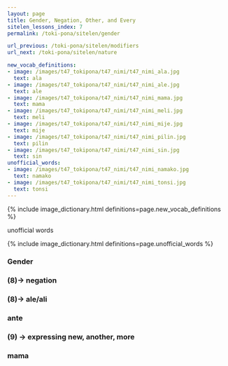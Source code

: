 ```yaml
---
layout: page
title: Gender, Negation, Other, and Every
sitelen_lessons_index: 7
permalink: /toki-pona/sitelen/gender

url_previous: /toki-pona/sitelen/modifiers
url_next: /toki-pona/sitelen/nature

new_vocab_definitions:
- image: /images/t47_tokipona/t47_nimi/t47_nimi_ala.jpg
  text: ala
- image: /images/t47_tokipona/t47_nimi/t47_nimi_ale.jpg
  text: ale
- image: /images/t47_tokipona/t47_nimi/t47_nimi_mama.jpg
  text: mama
- image: /images/t47_tokipona/t47_nimi/t47_nimi_meli.jpg
  text: meli
- image: /images/t47_tokipona/t47_nimi/t47_nimi_mije.jpg
  text: mije
- image: /images/t47_tokipona/t47_nimi/t47_nimi_pilin.jpg
  text: pilin
- image: /images/t47_tokipona/t47_nimi/t47_nimi_sin.jpg
  text: sin
unofficial_words:
- image: /images/t47_tokipona/t47_nimi/t47_nimi_namako.jpg
  text: namako
- image: /images/t47_tokipona/t47_nimi/t47_nimi_tonsi.jpg
  text: tonsi
---
```


{% include image_dictionary.html definitions=page.new_vocab_definitions %}

unofficial words

{% include image_dictionary.html definitions=page.unofficial_words %}

### Gender
### (8)-> negation
### (8)-> ale/ali
### ante
### (9) -> expressing new, another, more
### mama
